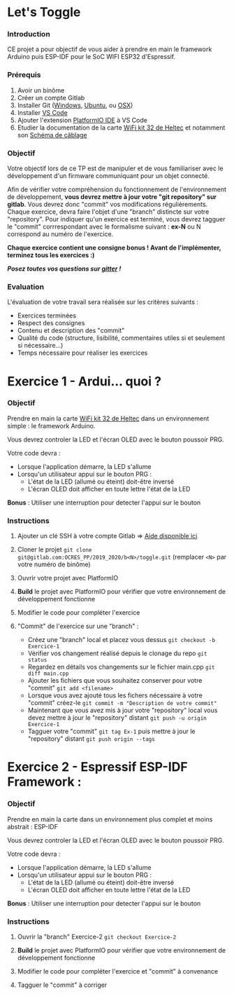 # Let's Toggle

### Introduction
CE projet a pour objectif de vous aider à prendre en main le framework Arduino puis ESP-IDF pour le SoC WIFI ESP32 d'Espressif.

### Prérequis
1. Avoir un binôme
2. Créer un compte Gitlab
3. Installer Git ([Windows](https://gitforwindows.org/), [Ubuntu](https://help.ubuntu.com/lts/serverguide/git.html), ou [OSX](https://git-scm.com/download/mac))
4. Installer [VS Code](https://code.visualstudio.com/)
5. Ajouter l'extension [PlatformIO IDE](https://platformio.org/) à VS Code
6. Etudier la documentation de la carte [WiFi kit 32 de Heltec](https://heltec.org/project/wifi-kit-32/) et notamment son [Schéma de câblage](https://github.com/Heltec-Aaron-Lee/WiFi_Kit_series/blob/master/SchematicDiagram/WIFI_Kit_32_Schematic_diagram.PDF)

### Objectif
Votre objectif lors de ce TP est de manipuler et de vous familiariser avec le développement d'un firmware communiquant pour un objet connecté.

Afin de vérifier votre compréhension du fonctionnement de l'environnement de développement, **vous devrez mettre à jour votre "git repository" sur gitlab**.
Vous devrez donc "commit" vos modifications régulièrements. Chaque exercice, devra faire l'objet d'une "branch" distincte sur votre "repository". Pour indiquer qu'un exercice est terminé, vous devrez tagguer le "commit" corrrespondant avec le formalisme suivant : **ex-N** ou N correspond au numéro de l'exercice.

**Chaque exercice contient une consigne bonus ! Avant de l'implémenter, terminez tous les exercices :)**

***Posez toutes vos questions sur [gitter](https://gitter.im/PP-ECE/community) !***

### Evaluation
L'évaluation de votre travail sera réalisée sur les critères suivants :
- Exercices terminées
- Respect des consignes
- Contenu et description des "commit"
- Qualité du code (structure, lisibilité, commentaires utiles si et seulement si nécessaire...)
- Temps nécessaire pour réaliser les exercices

# Exercice 1 - Ardui... quoi ?

### Objectif
Prendre en main la carte [WiFi kit 32 de Heltec](https://heltec.org/project/wifi-kit-32/) dans un environnement simple : le framework Arduino.

Vous devrez controler la LED et l'écran OLED avec le bouton poussoir PRG.

Votre code devra :
- Lorsque l'application démarre, la LED s'allume
- Lorsqu'un utilisateur appui sur le bouton PRG :
  - L'état de la LED (allumé ou éteint) doit-être inversé
  - L'écran OLED doit afficher en toute lettre l'état de la LED

**Bonus** : Utiliser une interruption pour detecter l'appui sur le bouton

### Instructions
1. Ajouter un clé SSH à votre compte Gitlab => [Aide disponible ici](https://gitlab.com/help/ssh/README#generating-a-new-ssh-key-pair)
   
2. Cloner le projet `git clone git@gitlab.com:OCRES_PP/2019_2020/b<N>/toggle.git` (remplacer `<N>` par votre numéro de binôme)
   
3. Ouvrir votre projet avec PlatformIO

4. **Build** le projet avec PlatformIO pour vérifier que votre environnement de développement fonctionne

5. Modifier le code pour compléter l'exercice
   
6. "Commit" de l'exercice sur une "branch" :
   - Créez une "branch" local et placez vous dessus `git checkout -b Exercice-1`
   - Vérifier vos changement réalisé depuis le clonage du repo `git status`
   - Regardez en détails vos changements sur le fichier main.cpp `git diff main.cpp`
   - Ajouter les fichiers que vous souhaitez conserver pour votre "commit" `git add <filename>`
   - Lorsque vous avez ajouté tous les fichers nécessaire à votre "commit" créez-le `git commit -m "Description de votre commit"`
   - Maintenant que vous avez mis à jour votre "repository" local vous devez mettre à jour le "repository" distant `git push -u origin Exercice-1`
   - Tagguer votre "commit" `git tag Ex-1` puis mettre à jour le "repository" distant `git push origin --tags`

# Exercice 2 - Espressif ESP-IDF Framework :

### Objectif
Prendre en main la carte dans un environnement plus complet et moins abstrait : ESP-IDF

Vous devrez controler la LED et l'écran OLED avec le bouton poussoir PRG.

Votre code devra :
- Lorsque l'application démarre, la LED s'allume
- Lorsqu'un utilisateur appui sur le bouton PRG :
  - L'état de la LED (allumé ou éteint) doit-être inversé
  - L'écran OLED doit afficher en toute lettre l'état de la LED
 
**Bonus** : Utiliser une interruption pour detecter l'appui sur le bouton

### Instructions
1. Ouvrir la "branch" Exercice-2 `git checkout Exercice-2`

2. **Build** le projet avec PlatformIO pour vérifier que votre environnement de développement fonctionne

3. Modifier le code pour compléter l'exercice et "commit" à convenance

4. Tagguer le "commit" à corriger
